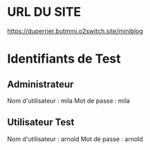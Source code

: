 # URL DU SITE
https://duperrier.butmmi.o2switch.site/miniblog

# Identifiants de Test
## Administrateur
Nom d'utilisateur : mila
Mot de passe : mila

## Utilisateur Test
Nom d'utilisateur : arnold
Mot de passe : arnold